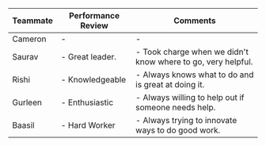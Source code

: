 | Teammate | Performance Review | Comments |
|---------------|---------------|----------|
| Cameron       | -         | -        |
| Saurav        | - Great leader.        | - Took charge when we didn't know where to go, very helpful.       |
| Rishi         | - Knowledgeable        | - Always knows what to do and is great at doing it.       |
| Gurleen       | - Enthusiastic        | - Always willing to help out if someone needs help.       |
| Baasil        | - Hard Worker        | - Always trying to innovate ways to do good work.       |